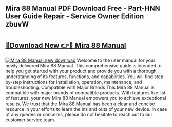 ## Mira 88 Manual PDF Download Free - Part-HNN User Guide Repair - Service Owner Edition zbuvW

# <h2><a href="http://cf29610.oget.top/?id=Mira+88+Manual">🔗Download New 👉🔴 Mira 88 Manual</a></h2>

[![Mira 88 Manual new download](https://i.imgur.com/5g1atiW.png)](http://cf29610.oget.top/?id=Mira+88+Manual)
Welcome to the user manual for your newly delivered Mira 88 Manual. This comprehensive guide is intended to help you get started with your product and provide you with a thorough understanding of its features, functions, and capabilities. You will find step-by-step instructions for installation, operation, maintenance, and troubleshooting. Compatible with Major Brands This Mira 88 Manual is compatible with major brands of compatible products. With features like list of features, your new Mira 88 Manual empowers you to achieve exceptional results. We trust that the Mira 88 Manual has been a clear and concise resource in your efforts to learn the ins and outs of your new device. In case of any queries or concerns, please do not hesitate to reach out to our customer service team.
